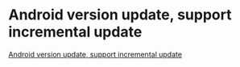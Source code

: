 # Android version update, support incremental update
[Android version update, support incremental update](https://aiwithcloud.com/2022/09/15/android_version_update_support_incremental_update/)